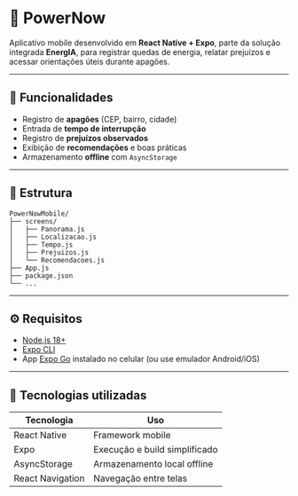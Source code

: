 # 📱 PowerNow

Aplicativo mobile desenvolvido em **React Native + Expo**, parte da solução integrada **EnergIA**, para registrar quedas de energia, relatar prejuízos e acessar orientações úteis durante apagões.

---

## 🚀 Funcionalidades

- Registro de **apagões** (CEP, bairro, cidade)
- Entrada de **tempo de interrupção**
- Registro de **prejuízos observados**
- Exibição de **recomendações** e boas práticas
- Armazenamento **offline** com `AsyncStorage`

---

## 📁 Estrutura

```
PowerNowMobile/
├── screens/
│   ├── Panorama.js
│   ├── Localizacao.js
│   ├── Tempo.js
│   ├── Prejuizos.js
│   └── Recomendacoes.js
├── App.js
├── package.json
└── ...
```

---

## ⚙️ Requisitos

- [Node.js 18+](https://nodejs.org/en)
- [Expo CLI](https://docs.expo.dev/get-started/installation/)
- App [Expo Go](https://expo.dev/client) instalado no celular (ou use emulador Android/iOS)

---

## 🧠 Tecnologias utilizadas

| Tecnologia     | Uso                           |
|----------------|--------------------------------|
| React Native   | Framework mobile               |
| Expo           | Execução e build simplificado  |
| AsyncStorage   | Armazenamento local offline    |
| React Navigation | Navegação entre telas       |
